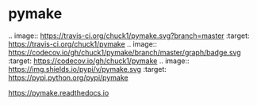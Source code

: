 # pymake

.. image:: https://travis-ci.org/chuck1/pymake.svg?branch=master
    :target: https://travis-ci.org/chuck1/pymake
.. image:: https://codecov.io/gh/chuck1/pymake/branch/master/graph/badge.svg
   :target: https://codecov.io/gh/chuck1/pymake
.. image:: https://img.shields.io/pypi/v/pymake.svg
    :target: https://pypi.python.org/pypi/pymake

https://pymake.readthedocs.io



